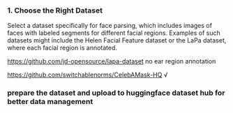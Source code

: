 ### 1. Choose the Right Dataset
Select a dataset specifically for face parsing, which includes images of faces with labeled segments for different facial regions. Examples of such datasets might include the Helen Facial Feature dataset or the LaPa dataset, where each facial region is annotated.

https://github.com/jd-opensource/lapa-dataset
no ear region annotation

https://github.com/switchablenorms/CelebAMask-HQ √

### prepare the dataset and upload to huggingface dataset hub for better data management

